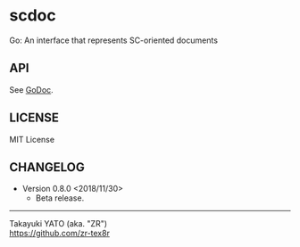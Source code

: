 scdoc
======

Go: An interface that represents SC-oriented documents

API
---

See [GoDoc](https://godoc.org/github.com/zr-tex8r/scdoc).

LICENSE
-------

MIT License

CHANGELOG
---------

  * Version 0.8.0 <2018/11/30>
      - Beta release.

--------------------
Takayuki YATO (aka. "ZR")  
https://github.com/zr-tex8r
